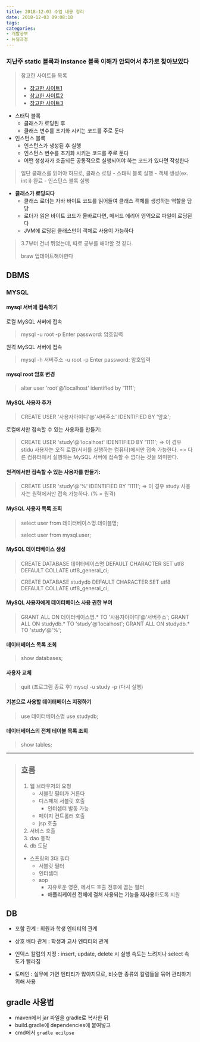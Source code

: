 ```yaml
---
title: 2018-12-03 수업 내용 정리
date: 2018-12-03 09:08:18
tags:
categories:
- 개발공부
- 뉴딜과정
---
```


### 지난주 static 블록과 instance 블록 이해가 안되어서 추가로 찾아보았다

> 참고한 사이트들 목록
>
> - [참고한 사이트1](http://uoonleen.tistory.com/6)
> - [참고한 사이트2](https://sarc.io/index.php/java/473-2016-05-31-15-48-27)
> - [참고한 사이트3](http://futurists.tistory.com/43)



- 스태틱 블록
  - 클래스가 로딩된 후
  - 클래스 변수를 초기화 시키는 코드를 주로 둔다
- 인스턴스 블록
  - 인스턴스가 생성된 후 실행
  - 인스턴스 변수를 초기화 시키는 코드를 주로 둔다
  - 어떤 생성자가 호출되든 공통적으로 실행되어야 하는 코드가 있다면 작성한다

> 일단 클래스를 읽어야 하므로, 클래스 로딩 - 스태틱 블록 실행 - 객체 생성(ex. int i) 완료 - 인스턴스 블록 실행

- **클래스가 로딩되다**
  - 클래스 로더는 자바 바이트 코드를 읽어들여 클래스 객체를 생성하는 역할을 담당
  - 로더가 읽은 바이트 코드가 올바르다면, 메서드 에리어 영역으로 파일이 로딩된다
  - JVM에 로딩된 클래스만이 객체로 사용이 가능하다

> 3.7부터 건너 뛰었는데, 따로 공부를 해야할 것 같다.
>
> braw 업데이트해야한다

## DBMS

### MYSQL

#### mysql 서버에 접속하기
로컬 MySQL 서버에 접속
> mysql -u root -p
> Enter password: 암호입력

원격 MySQL 서버에 접속
> mysql -h 서버주소 -u root -p
> Enter password: 암호입력

#### mysql root 암호 변경
> alter user 'root'@'localhost' identified by '1111';

#### MySQL 사용자 추가
> CREATE USER '사용자아이디'@'서버주소' IDENTIFIED BY '암호';

로컬에서만 접속할 수 있는 사용자를 만들기:
> CREATE USER 'study'@'localhost' IDENTIFIED BY '1111';
> => 이 경우 stidu 사용자는 오직 로컬(서버를 실행하는 컴퓨터)에서만 접속 가능한다.
> => 다른 컴퓨터에서 실행하는 MySQL 서버에 접속할 수 없다는 것을 의미한다.

#### 원격에서만 접속할 수 있는 사용자를 만들기:

> CREATE USER 'study'@'%' IDENTIFIED BY '1111';
> => 이 경우 study 사용자는 원력에서만 접속 가능하다. (% = 원격)

#### MySQL 사용자 목록 조회
> select user from 데이터베이스명.테이블명;
>
> select user from mysql.user;

#### MySQL 데이터베이스 생성
> CREATE DATABASE 데이터베이스명
> DEFAULT CHARACTER SET utf8
> DEFAULT COLLATE utf8_general_ci;

> CREATE DATABASE studydb
> DEFAULT CHARACTER SET utf8
> DEFAULT COLLATE utf8_general_ci;

#### MySQL 사용자에게 데이터베이스 사용 권한 부여
> GRANT ALL ON 데이터베이스명.* TO '사용자아이디'@'서버주소';
> GRANT ALL ON studydb.* TO 'study'@'localhost';
> GRANT ALL ON studydb.* TO 'study'@'%';

#### 데이터베이스 목록 조회

> show databases;

#### 사용자 교체

> quit    (프로그램 종료 후)
> mysql -u study -p   (다시 실행)

#### 기본으로 사용할 데이터베이스 지정하기
> use 데이터베이스명
> use studydb;

#### 데이터베이스의 전체 테이블 목록 조회
> show tables;

---

> ## 흐름
>
> 1. 웹 브라우저의 요청
>    - 서블릿 필터가 거른다
>    - 디스패처 서블릿 호출
>      - 인터셉터 발동 가능
>    - 페이지 컨트롤러 호출
>    - jsp 호출
> 2. 서비스 호출
> 3. dao 동작
> 4. db 도달
>
>
>
> - 스프링의 3대 필터
>   - 서블릿 필터
>   - 인터셉터
>   - aop
>     - 자유로운 영혼, 메서드 호출 전후에 꼽는 필터
>     - **애플리케이션 전체에 걸쳐 사용되는 기능을 재사용**하도록 지원

## DB

- 포함 관계 : 회원과 학생 엔티티의 관계
- 상호 배타 관계 : 학생과 교사 엔티티의 관계

- 인덱스 칼럼의 지정
  :  insert, update, delete 시 실행 속도는 느려지나 select 속도가 빨라짐
- 도메인 : 실무에 가면 엔티티가 많아지므로, 비슷한 종류의 칼럼들을 묶어 관리하기 위해 사용

## gradle 사용법

- maven에서 jar 파일을 gradle로 복사한 뒤
- build.gradle에 dependencies에 붙여넣고
- cmd에서 `gradle ecilpse`


